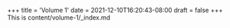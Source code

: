 +++
title = 'Volume 1'
date = 2021-12-10T16:20:43-08:00
draft = false
+++
This is content/volume-1/_index.md

